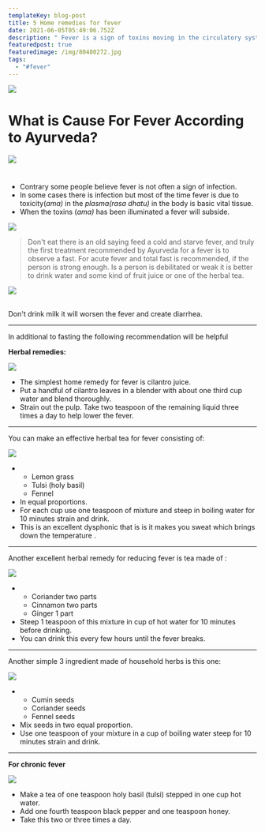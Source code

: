 ```yaml
---
templateKey: blog-post
title: 5 Home remedies for fever
date: 2021-06-05T05:49:06.752Z
description: " Fever is a sign of toxins moving in the circulatory system."
featuredpost: true
featuredimage: /img/80480272.jpg
tags:
  - "#fever"
---
```

<!--StartFragment-->

[![](https://1.bp.blogspot.com/-AGIw8mlm0Po/YLSJbHBbqCI/AAAAAAAAAa4/x01St4168ocewq41gK6v3GDFurRR-u1NACNcBGAsYHQ/s320/thermometer-5185847_1280.jpg)](https://www.blogger.com/u/1/blog/post/edit/7168298537165131910/5573692071146046598#)

#  What is Cause For Fever According to Ayurveda?

[![](https://1.bp.blogspot.com/-7uQivicimZ0/YLSC6nLL9cI/AAAAAAAAAZ4/gESf_PfZSM06gUy1EExBf1739vEAXb_KgCNcBGAsYHQ/s320/AMA%2528Toxins%2529.png)](https://www.blogger.com/u/1/blog/post/edit/7168298537165131910/5573692071146046598#)

#  



* Contrary some people believe fever is not often a sign of infection.
* In some cases there is infection but most of the time fever is due to toxicity(*ama)* in the *plasma(rasa dhatu)* in the body is basic vital tissue.
* When the toxins (*ama)* has been illuminated a fever will subside.

[![](https://1.bp.blogspot.com/-cabAk0jptC0/YLSDMZH_jfI/AAAAAAAAAaA/YPauYSj9BFEtPqlXbAS1jrKJ2GVxghPIQCNcBGAsYHQ/s320/FASTING.png)](https://www.blogger.com/u/1/blog/post/edit/7168298537165131910/5573692071146046598#)



> Don't eat there is an old saying feed a cold and starve fever, and truly the first treatment recommended by Ayurveda for a fever is to observe a fast. For acute fever and total fast is recommended, if the person is strong enough. Is a person is debilitated or weak it is better to drink water and some kind of fruit juice or one of the herbal tea.

[![](https://1.bp.blogspot.com/-dg8ItworJGU/YLSDUZiScqI/AAAAAAAAAaE/zksjRK4HwiEfkr3QXUUhgGDdBvK6_JtZwCNcBGAsYHQ/s320/Don%2527t%2Bdrink%2Bmilk.png)](https://www.blogger.com/u/1/blog/post/edit/7168298537165131910/5573692071146046598#)

\
Don't drink milk it will worsen the fever and create diarrhea.

- - -

In additional to fasting the following recommendation will be helpful

**Herbal remedies:**

[![](https://1.bp.blogspot.com/-suF7iE7OfJY/YLSDefGQvUI/AAAAAAAAAaM/QsmsS4GPxGsDJGz0L_-ZprMsVQRE9DFhACNcBGAsYHQ/s320/Cilantro%2Bjuice.png)](https://www.blogger.com/u/1/blog/post/edit/7168298537165131910/5573692071146046598#)

* The simplest home remedy for fever is cilantro juice.
* Put a handful of cilantro leaves in a blender with about one third cup water and blend thoroughly.
* Strain out the pulp. Take two teaspoon of the remaining liquid three times a day to help lower the fever.

- - -

You can make an effective herbal tea for fever consisting of:

[![](https://1.bp.blogspot.com/-AMIIBJ0vjSs/YLSDrP1u7cI/AAAAAAAAAaU/IYOKZT066C0CLdVVk9-H5rrmQD0VWKM-ACNcBGAsYHQ/s320/FENNEL.png)](https://www.blogger.com/u/1/blog/post/edit/7168298537165131910/5573692071146046598#)

* * Lemon grass
  * Tulsi (holy basil)
  * Fennel
* In equal proportions.
* For each cup use one teaspoon of mixture and steep in boiling water for 10 minutes strain and drink.
* This is an excellent dysphonic that is is it makes you sweat which brings down the temperature .

- - -

Another excellent herbal remedy for reducing fever is tea made of :

[![](https://1.bp.blogspot.com/-KLXwjfe-Nzs/YLSD7MlGRtI/AAAAAAAAAag/9vGFUnUQtJIbp5gkqji7rQ6okSgN2erxgCNcBGAsYHQ/s320/GINGER.png)](https://www.blogger.com/u/1/blog/post/edit/7168298537165131910/5573692071146046598#)



* * Coriander two parts
  * Cinnamon two parts
  * Ginger 1 part
* Steep 1 teaspoon of this mixture in cup of hot water for 10 minutes before drinking.
* You can drink this every few hours until the fever breaks.

- - -

Another simple 3 ingredient made of household herbs is this one:

[![](https://1.bp.blogspot.com/-QQRdFezWGd0/YLSEKxb-ttI/AAAAAAAAAak/3nXgiYjG3e0M_uydLxzaYqBrYadCynU5wCNcBGAsYHQ/s320/3.png)](https://www.blogger.com/u/1/blog/post/edit/7168298537165131910/5573692071146046598#)

>

* * Cumin seeds
  * Coriander seeds
  * Fennel seeds
* Mix seeds in two equal proportion.
* Use one teaspoon of your mixture in a cup of boiling water steep for 10 minutes strain and drink.

- - -

**For chronic fever**

[![](https://1.bp.blogspot.com/-geSDG8iV1eg/YLSEW5rKKZI/AAAAAAAAAas/S1lUJSbuTlUaQme9jtZAGWrAnDJMQ9AngCNcBGAsYHQ/s320/4.png)](https://www.blogger.com/u/1/blog/post/edit/7168298537165131910/5573692071146046598#)

* Make a tea of one teaspoon holy basil (tulsi) stepped in one cup hot water.
* Add one fourth teaspoon black pepper and one teaspoon honey.
* Take this two or three times a day.

<!--EndFragment-->